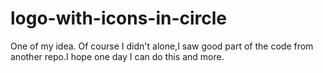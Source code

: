 # logo-with-icons-in-circle
One of my idea.
Of course I didn't alone,I saw good part of the code from another repo.I hope one day I can do this and more.
